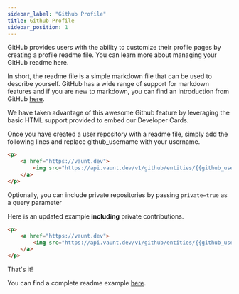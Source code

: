 ```yaml
---
sidebar_label: "Github Profile"
title: Github Profile
sidebar_position: 1
---
```


GitHub provides users with the ability to customize their profile pages by creating a profile readme file. You can learn more about managing your GitHub readme here.

In short, the readme file is a simple markdown file that can be used to describe yourself. GitHub has a wide range of support for markdown features and if you are new to markdown, you can find an introduction from GitHub [here](https://docs.github.com/en/account-and-profile/setting-up-and-managing-your-github-profile/customizing-your-profile/managing-your-profile-readme).

We have taken advantage of this awesome Github feature by leveraging the basic HTML support provided to embed our Developer Cards.

Once you have created a user repository with a readme file, simply add the following lines and replace github_username with your username.

```html
<p>
    <a href="https://vaunt.dev">
        <img src="https://api.vaunt.dev/v1/github/entities/{{github_username}}/contributions?format=svg" width="350" title="Includes public contributions"/>
    </a>
</p>
```

Optionally, you can include private repositories by passing `private=true` as a query parameter

Here is an updated example **including** private contributions.

```html
<p>
    <a href="https://vaunt.dev">
        <img src="https://api.vaunt.dev/v1/github/entities/{{github_username}}/contributions?format=svg&private=true" width="350" title="Includes public and private contributions" />
    </a>
</p>
```

That's it!

You can find a complete readme example [here](https://github.com/jeff1010322/jeff1010322/blob/main/README.md).